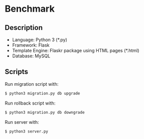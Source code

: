 # Benchmark

## Description
- Language: Python 3 (*.py)
- Framework: Flask
- Template Engine: Flaskr package using HTML pages (*.html)
- Database: MySQL

## Scripts
Run migration script with:
```sh
$ python3 migration.py db upgrade
```

Run rollback script with:
```sh
$ python3 migration.py db downgrade
```

Run server with:
```sh
$ python3 server.py
```
